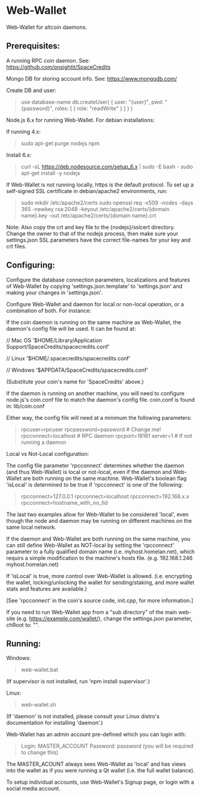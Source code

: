 # Web-Wallet

Web-Wallet for altcoin daemons.


## Prerequisites:

A running RPC coin daemon. See: https://github.com/onsightit/SpaceCredits

Mongo DB for storing account info. See: https://www.mongodb.com/

 Create DB and user:
 > use database-name
 > db.createUser( { user: "{user}", pwd: "{password}", roles: [ { role: "readWrite" } ] } )

Node.js 6.x for running Web-Wallet. For debian installations:

 If running 4.x:
 > sudo apt-get purge nodejs npm

 Install 6.x:
 > curl -sL https://deb.nodesource.com/setup_6.x | sudo -E bash -
 > sudo apt-get install -y nodejs

If Web-Wallet is not running locally, https is the default protocol.  To set up a self-signed SSL certificate in debian/apache2 environments, run:

 > sudo mkdir /etc/apache2/certs
 > sudo openssl req -x509 -nodes -days 365 -newkey rsa:2048 -keyout /etc/apache2/certs/{domain name}.key -out /etc/apache2/certs/{domain name}.crt

 Note: Also copy the crt and key file to the {nodejs}/sslcert directory. Change the owner to that of the nodejs process, then make sure your settings.json SSL parameters have the correct file-names for your key and crt files.


## Configuring:

Configure the database connection parameters, localizations and features of Web-Wallet by copying 'settings.json.template' to 'settings.json' and making your changes in 'settings.json'.

Configure Web-Wallet and daemon for local or non-local operation, or a combination of both. For instance:

If the coin daemon is running on the same machine as Web-Wallet, the daemon's config file will be used. It can be found at:

 // Mac OS
 '$HOME/Library/Application Support/SpaceCredits/spacecredits.conf'

 // Linux
 '$HOME/.spacecredits/spacecredits.conf'

 // Windows
 '$APPDATA/SpaceCredits/spacecredits.conf'

(Substitute your coin's name for 'SpaceCredits' above.)

If the daemon is running on another machine, you will need to configure node.js's coin.conf file to match the daemon's config file. coin.conf is found in: lib/coin.conf

Either way, the config file will need at a minimum the following parameters:

 > rpcuser=rpcuser
 > rpcpassword=password  # Change me!
 > rpcconnect=localhost  # RPC daemon
 > rpcport=18181
 > server=1              # If not running a daemon

Local vs Not-Local configuration:

The config file parameter 'rpcconnect' determines whether the daemon (and thus Web-Wallet) is local or not-local, even if the daemon and Web-Wallet are both running on the same machine. Web-Wallet's boolean flag 'isLocal' is determined to be true if 'rpcconnect' is one of the following:

 > rpcconnect=127.0.0.1
 > rpcconnect=localhost
 > rpcconnect=192.168.x.x
 > rpcconnect=hostname_with_no_tld

The last two examples allow for Web-Wallet to be considered 'local', even though the node and daemon may be running on different machines on the same local network.

If the daemon and Web-Wallet are both running on the same machine, you can still define Web-Wallet as NOT-local by setting the 'rpcconnect' parameter to a fully qualified domain name (i.e. myhost.homelan.net), which requirs a simple modification to the machine's hosts file. (e.g. 192.168.1.246 myhost.homelan.net)

If 'isLocal' is true, more control over Web-Wallet is allowed. (i.e. encrypting the wallet, locking/unlocking the wallet for sending/staking, and more wallet stats and features are available.)

[See 'rpcconnect' in the coin's source code, init.cpp, for more information.]

If you need to run Web-Wallet app from a "sub directory" of the main web-site (e.g. https://example.com/wallet/), change the settings.json parameter, chRoot to: "".


## Running:

Windows:

 > web-wallet.bat

 (If supervisor is not installed, run 'npm install supervisor'.)

Linux:

 > web-wallet.sh

 (If 'daemon' is not installed, please consult your Linux distro's documentation for installing 'daemon'.)

Web-Wallet has an admin account pre-defined which you can login with:

 > Login:    MASTER_ACCOUNT
 > Password: password  (you will be required to change this)

The MASTER_ACOUNT always sees Web-Wallet as 'local' and has views into the wallet as if you were running a Qt wallet (i.e. the full wallet balance).

To setup individual accounts, use Web-Wallet's Signup page, or login with a social media account.

